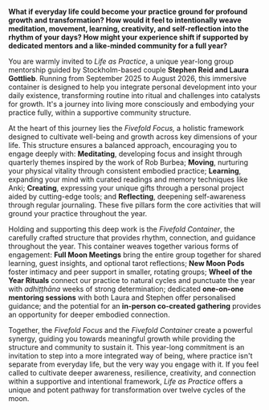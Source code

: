**What if everyday life could become your practice ground for profound growth and transformation? How would it feel to intentionally weave meditation, movement, learning, creativity, and self-reflection into the rhythm of your days? How might your experience shift if supported by dedicated mentors and a like-minded community for a full year?**

You are warmly invited to *Life as Practice*, a unique year-long group mentorship guided by Stockholm-based couple **Stephen Reid and Laura Gottlieb**. Running from September 2025 to August 2026, this immersive container is designed to help you integrate personal development into your daily existence, transforming routine into ritual and challenges into catalysts for growth. It's a journey into living more consciously and embodying your practice fully, within a supportive community structure.

At the heart of this journey lies the *Fivefold Focus,* a holistic framework designed to cultivate well-being and growth across key dimensions of your life. This structure ensures a balanced approach, encouraging you to engage deeply with: **Meditating**, developing focus and insight through quarterly themes inspired by the work of Rob Burbea; **Moving**, nurturing your physical vitality through consistent embodied practice; **Learning**, expanding your mind with curated readings and memory techniques like Anki; **Creating**, expressing your unique gifts through a personal project aided by cutting-edge tools; and **Reflecting**, deepening self-awareness through regular journaling. These five pillars form the core activities that will ground your practice throughout the year.

Holding and supporting this deep work is the *Fivefold Container*, the carefully crafted structure that provides rhythm, connection, and guidance throughout the year. This container weaves together various forms of engagement: **Full Moon Meetings** bring the entire group together for shared learning, guest insights, and optional tarot reflections; **New Moon Pods** foster intimacy and peer support in smaller, rotating groups; **Wheel of the Year Rituals** connect our practice to natural cycles and punctuate the year with *adhiṭṭhāna* weeks of strong determination; dedicated **one-on-one mentoring sessions** with both Laura and Stephen offer personalised guidance; and the potential for an **in-person co-created gathering** provides an opportunity for deeper embodied connection.

Together, the *Fivefold Focus* and the *Fivefold Container* create a powerful synergy, guiding you towards meaningful growth while providing the structure and community to sustain it. This year-long commitment is an invitation to step into a more integrated way of being, where practice isn't separate from everyday life, but the very way you engage with it. If you feel called to cultivate deeper awareness, resilience, creativity, and connection within a supportive and intentional framework, *Life as Practice* offers a unique and potent pathway for transformation over twelve cycles of the moon.